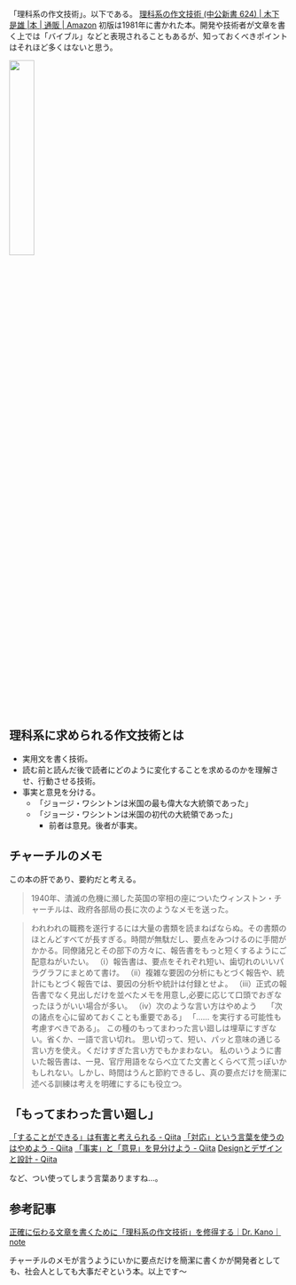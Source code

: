 「理科系の作文技術」。以下である。
[理科系の作文技術 (中公新書 624) | 木下 是雄 |本 | 通販 | Amazon](https://www.amazon.co.jp/dp/4121006240)
初版は1981年に書かれた本。開発や技術者が文章を書く上では「バイブル」などと表現されることもあるが、知っておくべきポイントはそれほど多くはないと思う。

<img src="https://images-na.ssl-images-amazon.com/images/I/31818M220JL._SX298_BO1,204,203,200_.jpg"  width=30% />

## 理科系に求められる作文技術とは

- 実用文を書く技術。
- 読む前と読んだ後で読者にどのように変化することを求めるのかを理解させ、行動させる技術。
- 事実と意見を分ける。
    - 「ジョージ・ワシントンは米国の最も偉大な大統領であった」
    - 「ジョージ・ワシントンは米国の初代の大統領であった」
        - 前者は意見。後者が事実。

## チャーチルのメモ

この本の肝であり、要約だと考える。

> 1940年、潰滅の危機に瀕した英国の宰相の座についたウィンストン・チャーチルは、政府各部局の長に次のようなメモを送った。

> われわれの職務を遂行するには大量の書類を読まねばならぬ。その書類のほとんどすべてが長すぎる。時間が無駄だし、要点をみつけるのに手間がかかる。同僚諸兄とその部下の方々に、報告書をもっと短くするようにご配意ねがいたい。
> （ⅰ）報告書は、要点をそれぞれ短い、歯切れのいいパラグラフにまとめて書け。
> （ⅱ）複雑な要因の分析にもとづく報告や、統計にもとづく報告では、要因の分析や統計は付録とせよ。
> （ⅲ）正式の報告書でなく見出しだけを並べたメモを用意し,必要に応じて口頭でおぎなったほうがいい場合が多い。
> （ⅳ）次のような言い方はやめよう　
> 「次の諸点を心に留めておくことも重要である」
> 「…… を実行する可能性も考慮すべきである」。
> この種のもってまわった言い廻しは埋草にすぎない。省くか、一語で言い切れ。
> 思い切って、短い、パッと意味の通じる言い方を使え。くだけすぎた言い方でもかまわない。
> 私のいうように書いた報告書は、一見、官庁用語をならべ立てた文書とくらべて荒っぽいかもしれない。しかし、時間はうんと節約できるし、真の要点だけを簡潔に述べる訓練は考えを明確にするにも役立つ。

## 「もってまわった言い廻し」

[「することができる」は有害と考えられる - Qiita](https://qiita.com/takahi-i/items/a93dc2ff42af6b93f6e0#%E7%90%86%E7%A7%91%E7%B3%BB%E3%81%AE%E4%BD%9C%E6%96%87%E6%8A%80%E8%A1%93%E3%81%AB%E3%81%8A%E3%81%91%E3%82%8B%E3%81%99%E3%82%8B%E3%81%93%E3%81%A8%E3%81%8C%E3%81%A7%E3%81%8D%E3%82%8B)
[「対応」という言葉を使うのはやめよう - Qiita](https://qiita.com/e99h2121/items/13936c52eaf94ebeb4e1)
[「事実」と「意見」を見分けよう - Qiita](https://qiita.com/e99h2121/items/a9fc183556302c6c48e3)
[Designとデザインと設計 - Qiita](https://qiita.com/e99h2121/items/7b352a6bf4acfac8b2fa)

など、つい使ってしまう言葉ありますね…。


## 参考記事

[正確に伝わる文章を書くために「理科系の作文技術」を修得する｜Dr. Kano｜note](https://note.com/dr_kano/n/n9f7f9d0c89c8)

チャーチルのメモが言うようにいかに要点だけを簡潔に書くかが開発者としても、社会人としても大事だぞという本。以上です～
